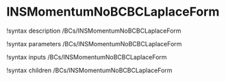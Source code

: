# INSMomentumNoBCBCLaplaceForm

!syntax description /BCs/INSMomentumNoBCBCLaplaceForm

!syntax parameters /BCs/INSMomentumNoBCBCLaplaceForm

!syntax inputs /BCs/INSMomentumNoBCBCLaplaceForm

!syntax children /BCs/INSMomentumNoBCBCLaplaceForm

